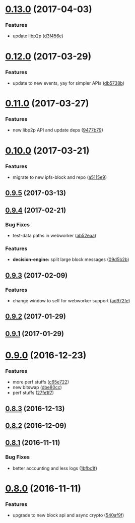 <a name="0.13.0"></a>
# [0.13.0](https://github.com/ipfs/js-ipfs-bitswap/compare/v0.12.0...v0.13.0) (2017-04-03)


### Features

* update libp2p ([d3f456e](https://github.com/ipfs/js-ipfs-bitswap/commit/d3f456e))



<a name="0.12.0"></a>
# [0.12.0](https://github.com/ipfs/js-ipfs-bitswap/compare/v0.11.0...v0.12.0) (2017-03-29)


### Features

* update to new events, yay for simpler APIs ([db5738b](https://github.com/ipfs/js-ipfs-bitswap/commit/db5738b))



<a name="0.11.0"></a>
# [0.11.0](https://github.com/ipfs/js-ipfs-bitswap/compare/v0.10.0...v0.11.0) (2017-03-27)


### Features

* new libp2p API and update deps ([9477b79](https://github.com/ipfs/js-ipfs-bitswap/commit/9477b79))



<a name="0.10.0"></a>
# [0.10.0](https://github.com/ipfs/js-ipfs-bitswap/compare/v0.9.5...v0.10.0) (2017-03-21)


### Features

* migrate to new ipfs-block and repo ([a5115e9](https://github.com/ipfs/js-ipfs-bitswap/commit/a5115e9))



<a name="0.9.5"></a>
## [0.9.5](https://github.com/ipfs/js-ipfs-bitswap/compare/v0.9.4...v0.9.5) (2017-03-13)



<a name="0.9.4"></a>
## [0.9.4](https://github.com/ipfs/js-ipfs-bitswap/compare/v0.9.3...v0.9.4) (2017-02-21)


### Bug Fixes

* test-data paths in webworker ([ab52eaa](https://github.com/ipfs/js-ipfs-bitswap/commit/ab52eaa))


### Features

* **decision-engine:** split large block messages  ([09d5b2b](https://github.com/ipfs/js-ipfs-bitswap/commit/09d5b2b))



<a name="0.9.3"></a>
## [0.9.3](https://github.com/ipfs/js-ipfs-bitswap/compare/v0.9.2...v0.9.3) (2017-02-09)


### Features

* change window to self for webworker support ([ad972fe](https://github.com/ipfs/js-ipfs-bitswap/commit/ad972fe))



<a name="0.9.2"></a>
## [0.9.2](https://github.com/ipfs/js-ipfs-bitswap/compare/v0.9.1...v0.9.2) (2017-01-29)



<a name="0.9.1"></a>
## [0.9.1](https://github.com/ipfs/js-ipfs-bitswap/compare/v0.9.0...v0.9.1) (2017-01-29)



<a name="0.9.0"></a>
# [0.9.0](https://github.com/ipfs/js-ipfs-bitswap/compare/v0.8.3...v0.9.0) (2016-12-23)


### Features

* more perf stuffs ([c65e722](https://github.com/ipfs/js-ipfs-bitswap/commit/c65e722))
* new bitswap ([dbe80cc](https://github.com/ipfs/js-ipfs-bitswap/commit/dbe80cc))
* perf stuffs ([27fe1f7](https://github.com/ipfs/js-ipfs-bitswap/commit/27fe1f7))



<a name="0.8.3"></a>
## [0.8.3](https://github.com/ipfs/js-ipfs-bitswap/compare/v0.8.2...v0.8.3) (2016-12-13)



<a name="0.8.2"></a>
## [0.8.2](https://github.com/ipfs/js-ipfs-bitswap/compare/v0.8.1...v0.8.2) (2016-12-09)



<a name="0.8.1"></a>
## [0.8.1](https://github.com/ipfs/js-ipfs-bitswap/compare/v0.8.0...v0.8.1) (2016-11-11)


### Bug Fixes

* better accounting and less logs ([1bfbc1f](https://github.com/ipfs/js-ipfs-bitswap/commit/1bfbc1f))



<a name="0.8.0"></a>
# [0.8.0](https://github.com/ipfs/js-ipfs-bitswap/compare/v0.7.1...v0.8.0) (2016-11-11)


### Features

* upgrade to new block api and async crypto ([540af9f](https://github.com/ipfs/js-ipfs-bitswap/commit/540af9f))



